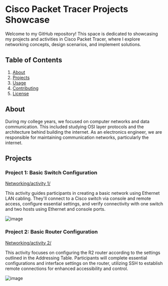 # Cisco Packet Tracer Projects Showcase

Welcome to my GitHub repository! This space is dedicated to showcasing my projects and activities in Cisco Packet Tracer, where I explore networking concepts, design scenarios, and implement solutions.

## Table of Contents

1. [About](#about)
2. [Projects](#projects)
3. [Usage](#usage)
4. [Contributing](#contributing)
5. [License](#license)

## About

During my college years, we focused on computer networks and data communication. This included studying OSI layer protocols and the architecture behind building the internet. As an electronics engineer, we are responsible for maintaining communication networks, particularly the internet.

## Projects

### Project 1: Basic Switch Configuration

[Networking/activity 1/](https://github.com/HorikitaSuzuneTsundere/Networking/tree/f8b859a9324c4ec603b16c7a4c8e85fa433229b0/activity%201)

This activity guides participants in creating a basic network using Ethernet LAN cabling. They'll connect to a Cisco switch via console and remote access, configure essential settings, and verify connectivity with one switch and two hosts using Ethernet and console ports.

![image](https://github.com/HorikitaSuzuneTsundere/Networking/assets/80136683/007e2203-5373-4cee-9584-56e5e2d86587)

### Project 2: Basic Router Configuration

[Networking/activity 2/](https://github.com/HorikitaSuzuneTsundere/Networking/tree/f8b859a9324c4ec603b16c7a4c8e85fa433229b0/activity%202)

This activity focuses on configuring the R2 router according to the settings outlined in the Addressing Table. Participants will complete essential configurations and interface settings on the router, utilizing SSH to establish remote connections for enhanced accessibility and control.

![image](https://github.com/HorikitaSuzuneTsundere/Networking/assets/80136683/e3a3abec-e7a6-4f7b-8888-96a3e3a47a85)

